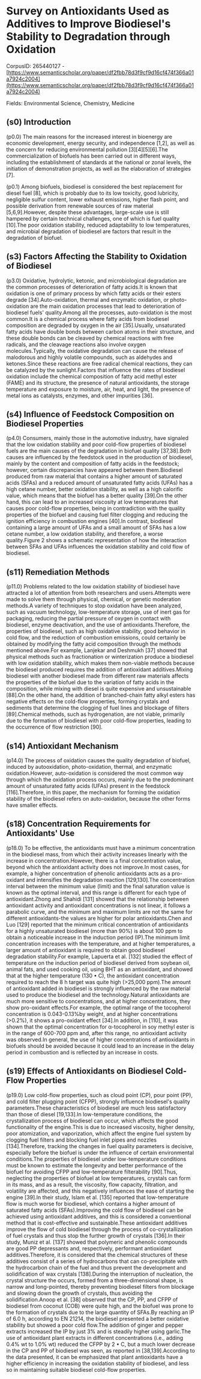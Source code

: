 # Survey on Antioxidants Used as Additives to Improve Biodiesel's Stability to Degradation through Oxidation

CorpusID: 265440127 - [https://www.semanticscholar.org/paper/df2fbb78d3f9cf9d16cf474f366a01a7924c2004](https://www.semanticscholar.org/paper/df2fbb78d3f9cf9d16cf474f366a01a7924c2004)

Fields: Environmental Science, Chemistry, Medicine

## (s0) Introduction
(p0.0) The main reasons for the increased interest in bioenergy are economic development, energy security, and independence [1,2], as well as the concern for reducing environmental pollution [3][4][5][6].The commercialization of biofuels has been carried out in different ways, including the establishment of standards at the national or zonal levels, the initiation of demonstration projects, as well as the elaboration of strategies [7].

(p0.1) Among biofuels, biodiesel is considered the best replacement for diesel fuel [8], which is probably due to its low toxicity, good lubricity, negligible sulfur content, lower exhaust emissions, higher flash point, and possible derivation from renewable sources of raw material [5,6,9].However, despite these advantages, large-scale use is still hampered by certain technical challenges, one of which is fuel quality [10].The poor oxidation stability, reduced adaptability to low temperatures, and microbial degradation of biodiesel are factors that result in the degradation of biofuel.
## (s3) Factors Affecting the Stability to Oxidation of Biodiesel
(p3.0) Oxidative, hydrolytic, ketonic, and microbiological degradation are the common processes of deterioration of fatty acids.It is known that oxidation is one of primary process by which fatty acids or their esters degrade [34].Auto-oxidation, thermal and enzymatic oxidation, or photo-oxidation are the main oxidation processes that lead to deterioration of biodiesel fuels' quality.Among all the processes, auto-oxidation is the most common.It is a chemical process where fatty acids from biodiesel composition are degraded by oxygen in the air [35].Usually, unsaturated fatty acids have double bonds between carbon atoms in their structure, and these double bonds can be cleaved by chemical reactions with free radicals, and the cleavage reactions also involve oxygen molecules.Typically, the oxidative degradation can cause the release of malodorous and highly volatile compounds, such as aldehydes and ketones.Since these reactions are free radical chemical reactions, they can be catalyzed by the sunlight.Factors that influence the rates of biodiesel oxidation include the chemical composition of fatty acid methyl ester (FAME) and its structure, the presence of natural antioxidants, the storage temperature and exposure to moisture, air, heat, and light, the presence of metal ions as catalysts, enzymes, and other impurities [36].
## (s4) Influence of Feedstock Composition on Biodiesel Properties
(p4.0) Consumers, mainly those in the automotive industry, have signaled that the low oxidation stability and poor cold-flow properties of biodiesel fuels are the main causes of the degradation in biofuel quality [37,38].Both causes are influenced by the feedstock used in the production of biodiesel, mainly by the content and composition of fatty acids in the feedstock; however, certain discrepancies have appeared between them.Biodiesel produced from raw material that contains a higher amount of saturated acids (SFAs) and a reduced amount of unsaturated fatty acids (UFAs) has a high cetane number, better oxidation stability, as well as a high calorific value, which means that the biofuel has a better quality [39].On the other hand, this can lead to an increased viscosity at low temperatures that causes poor cold-flow properties, being in contradiction with the quality properties of the biofuel and causing fuel filter clogging and reducing the ignition efficiency in combustion engines [40].In contrast, biodiesel containing a large amount of UFAs and a small amount of SFAs has a low cetane number, a low oxidation stability, and therefore, a worse quality.Figure 2 shows a schematic representation of how the interaction between SFAs and UFAs influences the oxidation stability and cold flow of biodiesel.
## (s11) Remediation Methods
(p11.0) Problems related to the low oxidation stability of biodiesel have attracted a lot of attention from both researchers and users.Attempts were made to solve them through physical, chemical, or genetic moderation methods.A variety of techniques to stop oxidation have been analyzed, such as vacuum technology, low-temperature storage, use of inert gas for packaging, reducing the partial pressure of oxygen in contact with biodiesel, enzyme deactivation, and the use of antioxidants.Therefore, the properties of biodiesel, such as high oxidative stability, good behavior in cold flow, and the reduction of combustion emissions, could certainly be obtained by modifying the fatty acid composition through the methods mentioned above.For example, Lanjekar and Deshmukh [37] showed that physical methods such as fractionation or winterization produce a biodiesel with low oxidation stability, which makes them non-viable methods because the biodiesel produced requires the addition of antioxidant additives.Mixing biodiesel with another biodiesel made from different raw materials affects the properties of the biofuel due to the variation of fatty acids in the composition, while mixing with diesel is quite expensive and unsustainable [88].On the other hand, the addition of branched-chain fatty alkyl esters has negative effects on the cold-flow properties, forming crystals and sediments that determine the clogging of fuel lines and blockage of filters [89].Chemical methods, such as hydrogenation, are not viable, primarily due to the formation of biodiesel with poor cold-flow properties, leading to the occurrence of flow restriction [90].
## (s14) Antioxidant Mechanism
(p14.0) The process of oxidation causes the quality degradation of biofuel, induced by autooxidation, photo-oxidation, thermal, and enzymatic oxidation.However, auto-oxidation is considered the most common way through which the oxidation process occurs, mainly due to the predominant amount of unsaturated fatty acids (UFAs) present in the feedstock [116].Therefore, in this paper, the mechanism for forming the oxidation stability of the biodiesel refers on auto-oxidation, because the other forms have smaller effects.
## (s18) Concentration Requirements for Antioxidants' Use
(p18.0) To be effective, the antioxidants must have a minimum concentration in the biodiesel mass, from which their activity increases linearly with the increase in concentration.However, there is a final concentration value, beyond which the antioxidant activity does not improve.In most cases, for example, a higher concentration of phenolic antioxidants acts as a pro-oxidant and intensifies the degradation reaction [129,130].The concentration interval between the minimum value (limit) and the final saturation value is known as the optimal interval, and this range is different for each type of antioxidant.Zhong and Shahidi [131] showed that the relationship between antioxidant activity and antioxidant concentrations is not linear, it follows a parabolic curve, and the minimum and maximum limits are not the same for different antioxidants-the values are higher for polar antioxidants.Chen and Luo [129] reported that the minimum critical concentration of antioxidants for a highly unsaturated biodiesel (more than 90%) is about 100 ppm to obtain a noticeable increase in the induction period (IP).The minimum limit concentration increases with the temperature, and at higher temperatures, a larger amount of antioxidant is required to obtain good biodiesel degradation stability.For example, Lapuerta et al. [132] studied the effect of temperature on the induction period of biodiesel derived from soybean oil, animal fats, and used cooking oil, using BHT as an antioxidant, and showed that at the higher temperature (130 • C), the antioxidant concentration required to reach the 8 h target was quite high (>25,000 ppm).The amount of antioxidant added in biodiesel is strongly influenced by the raw material used to produce the biodiesel and the technology.Natural antioxidants are much more sensitive to concentrations, and at higher concentrations, they show pro-oxidant effects.For example, the optimal range of the tocopherol concentration is 0.043-0.13%by weight, and at higher concentrations (>0.2%), it shows a pro-oxidant effect [34].In addition, in [110], it was shown that the optimal concentration for α-tocopherol in soy methyl ester is in the range of 600-700 ppm and, after this range, no antioxidant activity was observed.In general, the use of higher concentrations of antioxidants in biofuels should be avoided because it could lead to an increase in the delay period in combustion and is reflected by an increase in costs.
## (s19) Effects of Antioxidants on Biodiesel Cold-Flow Properties
(p19.0) Low cold-flow properties, such as cloud point (CP), pour point (PP), and cold filter plugging point (CFPP), strongly influence biodiesel's quality parameters.These characteristics of biodiesel are much less satisfactory than those of diesel [19,133].In low-temperature conditions, the crystallization process of biodiesel can occur, which affects the good functionality of the engine.This is due to increased viscosity, higher density, poor atomization, and vaporization, which affect the engine fuel system by clogging fuel filters and blocking fuel inlet pipes and nozzles [134].Therefore, tracking the changes in fuel quality parameters is decisive, especially before the biofuel is under the influence of certain environmental conditions.The properties of biodiesel under low-temperature conditions must be known to estimate the longevity and better performance of the biofuel for avoiding CFPP and low-temperature filterability [90].Thus, neglecting the properties of biofuel at low temperatures, crystals can form in its mass, and as a result, the viscosity, flow capacity, filtration, and volatility are affected, and this negatively influences the ease of starting the engine [39].In their study, Islam et al. [135] reported that low-temperature flow is much worse for biodiesel, which contains a higher amount of saturated fatty acids (SFAs).Improving the cold flow of biodiesel can be achieved using antioxidant additives, and this is considered a conventional method that is cost-effective and sustainable.These antioxidant additives improve the flow of cold biodiesel through the process of co-crystallization of fuel crystals and thus stop the further growth of crystals [136].In their study, Muniz et al. [137] showed that polymeric and phenolic compounds are good PP depressants and, respectively, performant antioxidant additives.Therefore, it is considered that the chemical structures of these additives consist of a series of hydrocarbons that can co-precipitate with the hydrocarbon chain of the fuel and thus prevent the development and solidification of wax crystals [138].During the interruption of nucleation, the crystal structure the occurs, formed from a three-dimensional shape, is narrow and long-pointed, thereby preventing biodiesel filters from blockage and slowing down the growth of crystals, thus avoiding the solidification.Anoop et al. [38] observed that the CP, PP, and CFPP of biodiesel from coconut (COB) were quite high, and the biofuel was prone to the formation of crystals due to the large quantity of SFAs.By reaching an IP of 6.0 h, according to EN 21214, the biodiesel presented a better oxidative stability but showed a poor cold flow.The addition of ginger and pepper extracts increased the IP by just 3% and is steadily higher using garlic.The use of antioxidant plant extracts in different concentrations (i.e., adding 0.4% wt to 1.0% wt) reduced the CFPP by 2 • C, but a much lower decrease in the CP and PP of biodiesel was seen, as reported in [38,139].According to the data presented, it can be emphasized that plant antioxidants have a higher efficiency in increasing the oxidation stability of biodiesel, and less so in maintaining suitable biodiesel cold-flow properties.
